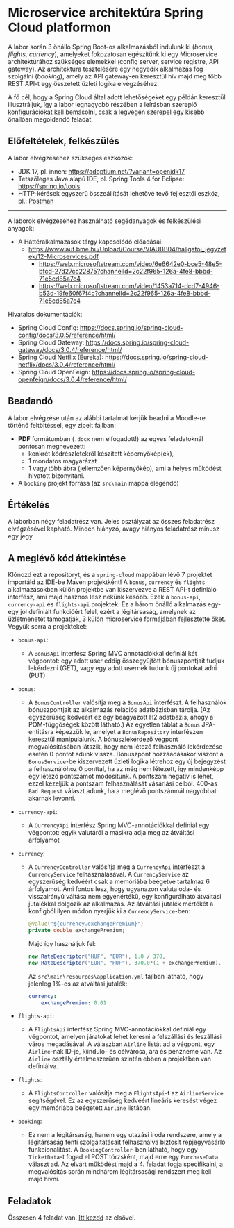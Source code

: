 # Microservice architektúra Spring Cloud platformon

A labor során 3 önálló Spring Boot-os alkalmazásból indulunk ki (*bonus, flights, currency*), amelyeket fokozatosan egészítünk ki egy Microservice architektúrához szükséges elemekkel (config server, service registre, API gateway). Az architektúra tesztelésére egy negyedik alkalmazás fog szolgálni (*booking*), amely az API gateway-en keresztül hív majd meg több REST API-t egy összetett üzleti logika elvégzéséhez.

A fő cél, hogy a Spring Cloud által adott lehetőségeket egy példán keresztül illusztráljuk, így a labor legnagyobb részében a leírásban szereplő konfigurációkat kell bemásolni, csak a legvégén szerepel egy kisebb önállóan megoldandó feladat.

## Előfeltételek, felkészülés

A labor elvégzéséhez szükséges eszközök:

- JDK 17, pl. innen: https://adoptium.net/?variant=openjdk17
- Tetszőleges Java alapú IDE, pl. Spring Tools 4 for Eclipse: https://spring.io/tools
- HTTP-kérések egyszerű összeállítását lehetővé tevő fejlesztői eszköz, pl.: [Postman](https://www.postman.com/downloads/)

<hr />

A laborok elvégzéséhez használható segédanyagok és felkészülési anyagok:
- A Háttéralkalmazások tárgy kapcsolódó előadásai:
  - https://www.aut.bme.hu/Upload/Course/VIAUBB04/hallgatoi_jegyzetek/12-Microservices.pdf
    - https://web.microsoftstream.com/video/6e6642e0-bce5-48e5-bfcd-27d27cc22875?channelId=2c22f965-126a-4fe8-bbbd-71e5cd85a7c4
    - https://web.microsoftstream.com/video/1453a714-dcd7-4946-b53d-19fe60f67f4c?channelId=2c22f965-126a-4fe8-bbbd-71e5cd85a7c4

Hivatalos dokumentációk:

- Spring Cloud Config: https://docs.spring.io/spring-cloud-config/docs/3.0.5/reference/html/
- Spring Cloud Gateway: https://docs.spring.io/spring-cloud-gateway/docs/3.0.4/reference/html/
- Spring Cloud Netflix (Eureka): https://docs.spring.io/spring-cloud-netflix/docs/3.0.4/reference/html/
- Spring Cloud OpenFeign: https://docs.spring.io/spring-cloud-openfeign/docs/3.0.4/reference/html/

## Beadandó

A labor elvégzése után az alábbi tartalmat kérjük beadni a Moodle-re történő feltöltéssel, egy zipelt fájlban:
- **PDF** formátumban (`.docx` nem elfogadott!) az egyes feladatoknál pontosan megnevezett:
  - konkrét kódrészletekről készített képernyőkép(ek),
  - 1 mondatos magyarázat
  - 1 vagy több ábra (jellemzően képernyőkép), ami a helyes működést hivatott bizonyítani.
- A `booking` projekt forrása (az `src\main` mappa elegendő)

## Értékelés

A laborban négy feladatrész van. Jeles osztályzat az összes feladatrész elvégzésével kapható. Minden hiányzó, avagy hiányos feladatrész mínusz egy jegy.

## A meglévő kód áttekintése

Klónozd ezt a repositoryt, és a `spring-cloud` mappában lévő 7 projektet importáld az IDE-be Maven projektként! A `bonus`, `currency` és `flights` alkalmazásokban külön projektbe van kiszervezve a REST API-t definiáló interfész, ami majd hasznos lesz nekünk később. Ezek a `bonus-api`, `currency-api` és `flights-api` projektek. Ez a három önálló alkalmazás egy-egy jól definiált funkcióért felel, ezért a légitársaság, amelynek az üzletmenetét támogatják, 3 külön microservice formájában fejlesztette őket. Vegyük sorra a projekteket:

- `bonus-api`:

  - A `BonusApi` interfész Spring MVC annotációkkal definiál két végpontot: egy adott user eddig összegyűjtött bónuszpontjait tudjuk lekérdezni (GET), vagy egy adott usernek tudunk új pontokat adni (PUT)

- `bonus`:

  - A `BonusController` valósítja meg a `BonusApi` interfészt. A felhasználók bónuszpontjait az alkalmazás relációs adatbázisban tárolja. (Az egyszerűség kedvéért ez egy beágyazott H2 adatbázis, ahogy a POM-függőségek között látható.) Az egyetlen táblát a `Bonus` JPA-entitásra képezzük le, amelyet a `BonusRepository` interfészen keresztül manipulálunk. A bónuszlekérdező végpont megvalósításában látszik, hogy nem létező felhasználó lekérdezése esetén 0 pontot adunk vissza. Bónuszpont hozzáadásakor viszont a `BonusService`-be kiszervezett üzleti logika létrehoz egy új bejegyzést a felhasználóhoz 0 ponttal, ha az még nem létezett, így mindenképp egy létező pontszámot módosítunk. A pontszám negatív is lehet, ezzel kezeljük a pontszám felhasználását vásárlási célból. 400-as `Bad Request` választ adunk, ha a meglévő pontszámnál nagyobbat akarnak levonni.

- `currency-api`:

  - A `CurrencyApi` interfész Spring MVC-annotációkkal definiál egy végpontot: egyik valutáról a másikra adja meg az átváltási árfolyamot

- `currency`:

  - A `CurrencyController` valósítja meg a `CurrencyApi` interfészt a `CurrencyService` felhasználásával. A `CurrencyService` az egyszerűség kedvéért csak a memóriába beégetve tartalmaz 6 árfolyamot. Ami fontos lesz, hogy ugyanazon valuta oda- és visszairányú váltása nem egyenértékű, egy konfigurálható átváltási jutalékkal dolgozik az alkalmazás. Az átváltási jutalék mértékét a konfigból ilyen módon nyerjük ki a `CurrencyService`-ben:

    ```java
    @Value("${currency.exchangePremium}")
    private double exchangePremium;
    ```

    Majd így használjuk fel:

    ```java
    new RateDescriptor("HUF", "EUR"), 1.0 / 370,
    new RateDescriptor("EUR", "HUF"), 370.0*(1 + exchangePremium),
    ```
    Az `src\main\resources\application.yml` fájlban látható, hogy jelenleg 1%-os az átváltási jutalék:

    ```yaml
    currency:
        exchangePremium: 0.01
    ```

- `flights-api`:

  - A `FlightsApi` interfész Spring MVC-annotációkkal definiál egy végpontot, amelyen járatokat lehet keresni a felszállási és leszállási város megadásával. A válaszban `Airline` listát ad a végpont, egy `Airline`-nak ID-je, kiinduló- és célvárosa, ára és pénzneme van. Az `Airline` osztály értelmeszerűen szintén ebben a projektben van definiálva.

- `flights`:

  - A `FlightsController` valósítja meg a `FlightsApi`-t az `AirlineService` segítségével. Ez az egyszerűség kedvéért lineáris keresést végez egy memóriába beégetett `Airline` listában.

- `booking`:

  - Ez nem a légitársaság, hanem egy utazási iroda rendszere, amely a légitársaság fenti szolgáltatásait felhasználva biztosít repjegyvásárló funkcionalitást. A `BookingController`-ben látható, hogy egy `TicketData`-t fogad el POST törzsként, majd erre egy `PurchaseData` választ ad. Az elvárt működést majd a 4. feladat fogja specifikálni, a megvalósítás során mindhárom légitársasági rendszert meg kell majd hívni.

## Feladatok

Összesen 4 feladat van. [Itt kezdd](Feladat-1.md) az elsővel.
